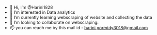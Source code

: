 - 👋 Hi, I’m @Harini1828
- 👀 I’m interested in Data analytics 
- 🌱 I’m currently learning webscraping of website and collecting the data 
- 💞️ I’m looking to collaborate on webscraping.
- 📫 you can reach me by this mail id - harini.poreddy3018@gmail.com

<!---
Harini1828/Harini1828 is a ✨ special ✨ repository because its `README.md` (this file) appears on your GitHub profile.
You can click the Preview link to take a look at your changes.
--->
